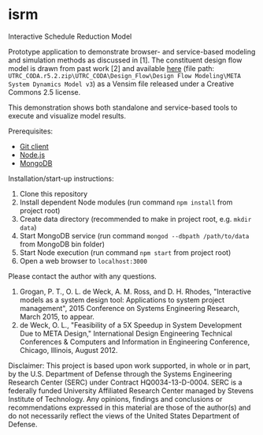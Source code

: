 # isrm
Interactive Schedule Reduction Model

Prototype application to demonstrate browser- and service-based modeling and simulation methods as discussed in [1]. The constituent design flow model is drawn from past work [2] and available [here](http://cps-vo.org/node/2691) (file path: `UTRC_CODA.r5.2.zip\UTRC_CODA\Design_Flow\Design Flow Modeling\META System Dynamics Model v3`) as a Vensim file released under a Creative Commons 2.5 license.

This demonstration shows both standalone and service-based tools to execute and visualize model results.

Prerequisites:
 * [Git client](https://help.github.com/articles/set-up-git/)
 * [Node.js](http://nodejs.org/)
 * [MongoDB](http://www.mongodb.org/)

Installation/start-up instructions:
1. Clone this repository
2. Install dependent Node modules (run command `npm install` from project root)
3. Create data directory (recommended to make in project root, e.g. `mkdir data`)
4. Start MongoDB service (run command `mongod --dbpath /path/to/data` from MongoDB bin folder)
5. Start Node execution (run command `npm start` from project root)
6. Open a web browser to `localhost:3000`

Please contact the author with any questions.

1. Grogan, P. T., O. L. de Weck, A. M. Ross, and D. H. Rhodes, "Interactive models as a system design tool: Applications to system project management", 2015 Conference on Systems Engineering Research, March 2015, to appear.
2. de Weck, O. L., "Feasibility of a 5X Speedup in System Development Due to META Design," International Design Engineering Technical Conferences & Computers and Information in Engineering Conference, Chicago, Illinois, August 2012.

Disclaimer: This project is based upon work supported, in whole or in part, by the U.S. Department of Defense through the Systems Engineering Research Center (SERC) under Contract HQ0034-13-D-0004. SERC is a federally funded University Affiliated Research Center managed by Stevens Institute of Technology. Any opinions, findings and conclusions or recommendations expressed in this material are those of the author(s) and do not necessarily reflect the views of the United States Department of Defense.